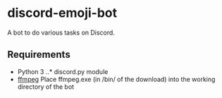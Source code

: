 # discord-emoji-bot

A bot to do various tasks on Discord.

 ## Requirements
 * Python 3
 ..* discord.py module
 * [ffmpeg](https://ffmpeg.zeranoe.com/builds/) Place ffmpeg.exe (in /bin/ of the download) into the working directory of the bot
